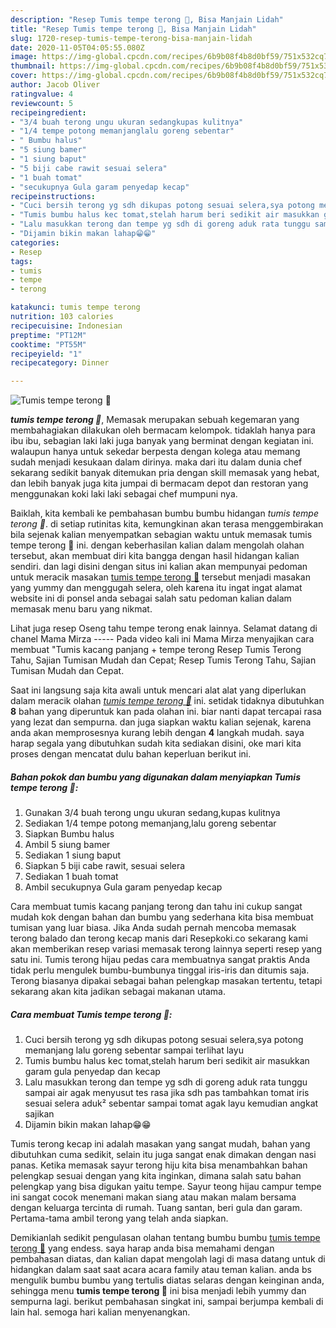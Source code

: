 ```yaml
---
description: "Resep Tumis tempe terong 🍆, Bisa Manjain Lidah"
title: "Resep Tumis tempe terong 🍆, Bisa Manjain Lidah"
slug: 1720-resep-tumis-tempe-terong-bisa-manjain-lidah
date: 2020-11-05T04:05:55.080Z
image: https://img-global.cpcdn.com/recipes/6b9b08f4b8d0bf59/751x532cq70/tumis-tempe-terong-🍆-foto-resep-utama.jpg
thumbnail: https://img-global.cpcdn.com/recipes/6b9b08f4b8d0bf59/751x532cq70/tumis-tempe-terong-🍆-foto-resep-utama.jpg
cover: https://img-global.cpcdn.com/recipes/6b9b08f4b8d0bf59/751x532cq70/tumis-tempe-terong-🍆-foto-resep-utama.jpg
author: Jacob Oliver
ratingvalue: 4
reviewcount: 5
recipeingredient:
- "3/4 buah terong ungu ukuran sedangkupas kulitnya"
- "1/4 tempe potong memanjanglalu goreng sebentar"
- " Bumbu halus"
- "5 siung bamer"
- "1 siung baput"
- "5 biji cabe rawit sesuai selera"
- "1 buah tomat"
- "secukupnya Gula garam penyedap kecap"
recipeinstructions:
- "Cuci bersih terong yg sdh dikupas potong sesuai selera,sya potong memanjang lalu goreng sebentar sampai terlihat layu"
- "Tumis bumbu halus kec tomat,stelah harum beri sedikit air masukkan garam gula penyedap dan kecap"
- "Lalu masukkan terong dan tempe yg sdh di goreng aduk rata tunggu sampai air agak menyusut tes rasa jika sdh pas tambahkan tomat iris sesuai selera aduk² sebentar sampai tomat agak layu kemudian angkat sajikan"
- "Dijamin bikin makan lahap😁😁"
categories:
- Resep
tags:
- tumis
- tempe
- terong

katakunci: tumis tempe terong 
nutrition: 103 calories
recipecuisine: Indonesian
preptime: "PT12M"
cooktime: "PT55M"
recipeyield: "1"
recipecategory: Dinner

---
```



![Tumis tempe terong 🍆](https://img-global.cpcdn.com/recipes/6b9b08f4b8d0bf59/751x532cq70/tumis-tempe-terong-🍆-foto-resep-utama.jpg)

<b><i>tumis tempe terong 🍆</i></b>, Memasak merupakan sebuah kegemaran yang membahagiakan dilakukan oleh bermacam kelompok. tidaklah hanya para ibu ibu, sebagian laki laki juga banyak yang berminat dengan kegiatan ini. walaupun hanya untuk sekedar berpesta dengan kolega atau memang sudah menjadi kesukaan dalam dirinya. maka dari itu dalam dunia chef sekarang sedikit banyak ditemukan pria dengan skill memasak yang hebat, dan lebih banyak juga kita jumpai di bermacam depot dan restoran yang menggunakan koki laki laki sebagai chef mumpuni nya.

Baiklah, kita kembali ke pembahasan bumbu bumbu hidangan <i>tumis tempe terong 🍆</i>. di setiap rutinitas kita, kemungkinan akan terasa menggembirakan bila sejenak kalian menyempatkan sebagian waktu untuk memasak tumis tempe terong 🍆 ini. dengan keberhasilan kalian dalam mengolah olahan tersebut, akan membuat diri kita bangga dengan hasil hidangan kalian sendiri. dan lagi disini dengan situs ini kalian akan mempunyai pedoman untuk meracik masakan <u>tumis tempe terong 🍆</u> tersebut menjadi masakan yang yummy dan menggugah selera, oleh karena itu ingat ingat alamat website ini di ponsel anda sebagai salah satu pedoman kalian dalam memasak menu baru yang nikmat.

Lihat juga resep Oseng tahu tempe terong enak lainnya. Selamat datang di chanel Mama Mirza ----- Pada video kali ini Mama Mirza menyajikan cara membuat &#34;Tumis kacang panjang + tempe terong Resep Tumis Terong Tahu, Sajian Tumisan Mudah dan Cepat; Resep Tumis Terong Tahu, Sajian Tumisan Mudah dan Cepat.


Saat ini langsung saja kita awali untuk mencari alat alat yang diperlukan dalam meracik olahan <u><i>tumis tempe terong 🍆</i></u> ini. setidak tidaknya dibutuhkan <b>8</b> bahan yang diperuntuk kan pada olahan ini. biar nanti dapat tercapai rasa yang lezat dan sempurna. dan juga siapkan waktu kalian sejenak, karena anda akan memprosesnya kurang lebih dengan <b>4</b> langkah mudah. saya harap segala yang dibutuhkan sudah kita sediakan disini, oke mari kita proses dengan mencatat dulu bahan keperluan berikut ini.

<!--inarticleads1-->

##### Bahan pokok dan bumbu yang digunakan dalam menyiapkan Tumis tempe terong 🍆:

1. Gunakan 3/4 buah terong ungu ukuran sedang,kupas kulitnya
1. Sediakan 1/4 tempe potong memanjang,lalu goreng sebentar
1. Siapkan  Bumbu halus
1. Ambil 5 siung bamer
1. Sediakan 1 siung baput
1. Siapkan 5 biji cabe rawit, sesuai selera
1. Sediakan 1 buah tomat
1. Ambil secukupnya Gula garam penyedap kecap


Cara membuat tumis kacang panjang terong dan tahu ini cukup sangat mudah kok dengan bahan dan bumbu yang sederhana kita bisa membuat tumisan yang luar biasa. Jika Anda sudah pernah mencoba memasak terong balado dan terong kecap manis dari Resepkoki.co sekarang kami akan memberikan resep variasi memasak terong lainnya seperti resep yang satu ini. Tumis terong hijau pedas cara membuatnya sangat praktis Anda tidak perlu mengulek bumbu-bumbunya tinggal iris-iris dan ditumis saja. Terong biasanya dipakai sebagai bahan pelengkap masakan tertentu, tetapi sekarang akan kita jadikan sebagai makanan utama. 

<!--inarticleads2-->

##### Cara membuat Tumis tempe terong 🍆:

1. Cuci bersih terong yg sdh dikupas potong sesuai selera,sya potong memanjang lalu goreng sebentar sampai terlihat layu
1. Tumis bumbu halus kec tomat,stelah harum beri sedikit air masukkan garam gula penyedap dan kecap
1. Lalu masukkan terong dan tempe yg sdh di goreng aduk rata tunggu sampai air agak menyusut tes rasa jika sdh pas tambahkan tomat iris sesuai selera aduk² sebentar sampai tomat agak layu kemudian angkat sajikan
1. Dijamin bikin makan lahap😁😁


Tumis terong kecap ini adalah masakan yang sangat mudah, bahan yang dibutuhkan cuma sedikit, selain itu juga sangat enak dimakan dengan nasi panas. Ketika memasak sayur terong hiju kita bisa menambahkan bahan pelengkap sesuai dengan yang kita inginkan, dimana salah satu bahan pelengkap yang bisa digukan yaitu tempe. Sayur teong hijau campur tempe ini sangat cocok menemani makan siang atau makan malam bersama dengan keluarga tercinta di rumah. Tuang santan, beri gula dan garam. Pertama-tama ambil terong yang telah anda siapkan. 

Demikianlah sedikit pengulasan olahan tentang bumbu bumbu <u>tumis tempe terong 🍆</u> yang endess. saya harap anda bisa memahami dengan pembahasan diatas, dan kalian dapat mengolah lagi di masa datang untuk di hidangkan dalam saat saat acara acara family atau teman kalian. anda bs mengulik bumbu bumbu yang tertulis diatas selaras dengan keinginan anda, sehingga menu <b>tumis tempe terong 🍆</b> ini bisa menjadi lebih yummy dan sempurna lagi. berikut pembahasan singkat ini, sampai berjumpa kembali di lain hal. semoga hari kalian menyenangkan.
